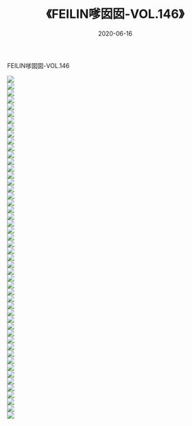 ﻿---
layout: post
title:  《FEILIN嗲囡囡-VOL.146》
date:   2020-06-16
img: http://img.660000.xyz/Sharelink/网络美图/2020/FEILIN嗲囡囡-VOL.146/000.jpg
categories: [美女, 清纯, 唯美]
---

FEILIN嗲囡囡-VOL.146

  ![](http://img.660000.xyz/Sharelink/网络美图/2020/FEILIN嗲囡囡-VOL.146/001.jpg) <br> ![](http://img.660000.xyz/Sharelink/网络美图/2020/FEILIN嗲囡囡-VOL.146/002.jpg) <br> ![](http://img.660000.xyz/Sharelink/网络美图/2020/FEILIN嗲囡囡-VOL.146/003.jpg) <br> ![](http://img.660000.xyz/Sharelink/网络美图/2020/FEILIN嗲囡囡-VOL.146/004.jpg) <br> ![](http://img.660000.xyz/Sharelink/网络美图/2020/FEILIN嗲囡囡-VOL.146/005.jpg) <br> ![](http://img.660000.xyz/Sharelink/网络美图/2020/FEILIN嗲囡囡-VOL.146/006.jpg) <br> ![](http://img.660000.xyz/Sharelink/网络美图/2020/FEILIN嗲囡囡-VOL.146/007.jpg) <br> ![](http://img.660000.xyz/Sharelink/网络美图/2020/FEILIN嗲囡囡-VOL.146/008.jpg) <br> ![](http://img.660000.xyz/Sharelink/网络美图/2020/FEILIN嗲囡囡-VOL.146/009.jpg) <br> ![](http://img.660000.xyz/Sharelink/网络美图/2020/FEILIN嗲囡囡-VOL.146/010.jpg) <br> ![](http://img.660000.xyz/Sharelink/网络美图/2020/FEILIN嗲囡囡-VOL.146/011.jpg) <br> ![](http://img.660000.xyz/Sharelink/网络美图/2020/FEILIN嗲囡囡-VOL.146/012.jpg) <br> ![](http://img.660000.xyz/Sharelink/网络美图/2020/FEILIN嗲囡囡-VOL.146/013.jpg) <br> ![](http://img.660000.xyz/Sharelink/网络美图/2020/FEILIN嗲囡囡-VOL.146/014.jpg) <br> ![](http://img.660000.xyz/Sharelink/网络美图/2020/FEILIN嗲囡囡-VOL.146/015.jpg) <br> ![](http://img.660000.xyz/Sharelink/网络美图/2020/FEILIN嗲囡囡-VOL.146/016.jpg) <br> ![](http://img.660000.xyz/Sharelink/网络美图/2020/FEILIN嗲囡囡-VOL.146/017.jpg) <br> ![](http://img.660000.xyz/Sharelink/网络美图/2020/FEILIN嗲囡囡-VOL.146/018.jpg) <br> ![](http://img.660000.xyz/Sharelink/网络美图/2020/FEILIN嗲囡囡-VOL.146/019.jpg) <br> ![](http://img.660000.xyz/Sharelink/网络美图/2020/FEILIN嗲囡囡-VOL.146/020.jpg) <br> ![](http://img.660000.xyz/Sharelink/网络美图/2020/FEILIN嗲囡囡-VOL.146/021.jpg) <br> ![](http://img.660000.xyz/Sharelink/网络美图/2020/FEILIN嗲囡囡-VOL.146/022.jpg) <br> ![](http://img.660000.xyz/Sharelink/网络美图/2020/FEILIN嗲囡囡-VOL.146/023.jpg) <br> ![](http://img.660000.xyz/Sharelink/网络美图/2020/FEILIN嗲囡囡-VOL.146/024.jpg) <br> ![](http://img.660000.xyz/Sharelink/网络美图/2020/FEILIN嗲囡囡-VOL.146/025.jpg) <br> ![](http://img.660000.xyz/Sharelink/网络美图/2020/FEILIN嗲囡囡-VOL.146/026.jpg) <br> ![](http://img.660000.xyz/Sharelink/网络美图/2020/FEILIN嗲囡囡-VOL.146/027.jpg) <br> ![](http://img.660000.xyz/Sharelink/网络美图/2020/FEILIN嗲囡囡-VOL.146/028.jpg) <br> ![](http://img.660000.xyz/Sharelink/网络美图/2020/FEILIN嗲囡囡-VOL.146/029.jpg) <br> ![](http://img.660000.xyz/Sharelink/网络美图/2020/FEILIN嗲囡囡-VOL.146/030.jpg) <br> ![](http://img.660000.xyz/Sharelink/网络美图/2020/FEILIN嗲囡囡-VOL.146/031.jpg) <br> ![](http://img.660000.xyz/Sharelink/网络美图/2020/FEILIN嗲囡囡-VOL.146/032.jpg) <br> ![](http://img.660000.xyz/Sharelink/网络美图/2020/FEILIN嗲囡囡-VOL.146/033.jpg) <br> ![](http://img.660000.xyz/Sharelink/网络美图/2020/FEILIN嗲囡囡-VOL.146/034.jpg) <br> ![](http://img.660000.xyz/Sharelink/网络美图/2020/FEILIN嗲囡囡-VOL.146/035.jpg) <br> ![](http://img.660000.xyz/Sharelink/网络美图/2020/FEILIN嗲囡囡-VOL.146/036.jpg) <br> ![](http://img.660000.xyz/Sharelink/网络美图/2020/FEILIN嗲囡囡-VOL.146/037.jpg) <br> ![](http://img.660000.xyz/Sharelink/网络美图/2020/FEILIN嗲囡囡-VOL.146/038.jpg) <br> ![](http://img.660000.xyz/Sharelink/网络美图/2020/FEILIN嗲囡囡-VOL.146/039.jpg) <br> ![](http://img.660000.xyz/Sharelink/网络美图/2020/FEILIN嗲囡囡-VOL.146/040.jpg) <br> ![](http://img.660000.xyz/Sharelink/网络美图/2020/FEILIN嗲囡囡-VOL.146/041.jpg) <br> ![](http://img.660000.xyz/Sharelink/网络美图/2020/FEILIN嗲囡囡-VOL.146/042.jpg) <br> ![](http://img.660000.xyz/Sharelink/网络美图/2020/FEILIN嗲囡囡-VOL.146/043.jpg) <br> ![](http://img.660000.xyz/Sharelink/网络美图/2020/FEILIN嗲囡囡-VOL.146/044.jpg) <br> ![](http://img.660000.xyz/Sharelink/网络美图/2020/FEILIN嗲囡囡-VOL.146/045.jpg) <br> ![](http://img.660000.xyz/Sharelink/网络美图/2020/FEILIN嗲囡囡-VOL.146/046.jpg) <br> ![](http://img.660000.xyz/Sharelink/网络美图/2020/FEILIN嗲囡囡-VOL.146/047.jpg) <br> ![](http://img.660000.xyz/Sharelink/网络美图/2020/FEILIN嗲囡囡-VOL.146/048.jpg) <br> ![](http://img.660000.xyz/Sharelink/网络美图/2020/FEILIN嗲囡囡-VOL.146/049.jpg) <br> ![](http://img.660000.xyz/Sharelink/网络美图/2020/FEILIN嗲囡囡-VOL.146/050.jpg) <br>